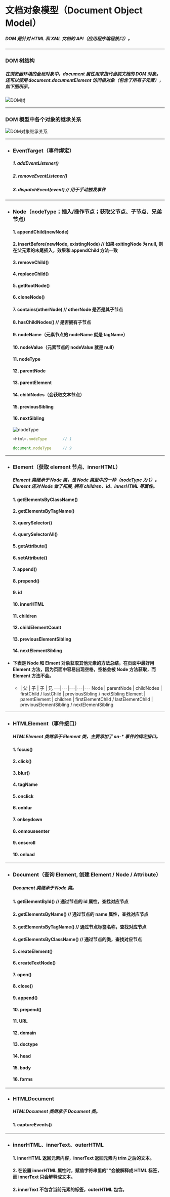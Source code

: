 # 文档对象模型（Document Object Model）
##### DOM 是针对 HTML 和 XML 文档的 API（应用程序编程接口）。

---
### DOM 树结构
##### 在浏览器环境的全局对象中，document 属性用来指代当前文档的 DOM 对象。还可以使用 document.documentElement 访问根对象（包含了所有子元素），如下图所示。

![DOM树](https://github.com/StRothschild/DOM/blob/master/resource/DOM%20%E2%80%94%20DOM%20%E6%A0%91.gif?raw=true)




---
### DOM 模型中各个对象的继承关系
![DOM对象继承关系](https://github.com/StRothschild/DOM/blob/master/resource/DOM%20%E2%80%94%20DOM%E5%AF%B9%E8%B1%A1%E7%BB%A7%E6%89%BF%E5%85%B3%E7%B3%BB.png?raw=true)






---
- ### EventTarget（事件绑定）
  ##### 1. addEventListener()
  ##### 2. removeEventListener()
  ##### 3. dispatchEvent(event)  // 用于手动触发事件



---
- ### Node（nodeType；插入/操作节点；获取父节点、子节点、兄弟节点）
  #### 1. appendChild(newNode)
  #### 2. insertBefore(newNode, existingNode)     // 如果 exitingNode 为 null, 则在父元素的末尾插入，效果和 appendChild 方法一致
  #### 3. removeChild()
  #### 4. replaceChild()
  #### 5. getRootNode()
  #### 6. cloneNode()
  #### 7. contains(otherNode)     // otherNode 是否是其子节点
  #### 8. hasChildNodes()         // 是否拥有子节点

  #### 9. nodeName（元素节点的 nodeName 就是 tagName）
  #### 10. nodeValue（元素节点的 nodeValue 就是 null）
  #### 11. nodeType

  #### 12. parentNode
  #### 13. parentElement
  #### 14. childNodes（会获取文本节点）
  #### 15. previousSibling
  #### 16. nextSibling


  ![nodeType](https://github.com/StRothschild/DOM/blob/master/resource/DOM%20%E2%80%94%20NodeType.jpg?raw=true)

  ```JavaScript
  <html>.nodeType       // 1

  document.nodeType     // 9
  ```


---
- ### Element（获取 element 节点、innerHTML）
  ##### Element 类继承于 Node 类，是 Node 类型中的一种（nodeType 为 1）。Element 还对 Node 做了拓展, 拥有 children、id、innerHTML 等属性。

  #### 1. getElementsByClassName()
  #### 2. getElementsByTagName()
  #### 3. querySelector()
  #### 4. querySelectorAll()
  #### 5. getAttribute()
  #### 6. setAttribute()
  #### 7. append()
  #### 8. prepend()

  #### 9. id
  #### 10. innerHTML

  #### 11. children
  #### 12. childElementCount
  #### 13. previousElementSibling
  #### 14. nextElementSibling


- #### 下表是 Node 和 Elment 对象获取其他元素的方法总结，在页面中最好用 Element 方法，因为页面中容易出现空格，空格会被 Node 方法获取，而 Element 方法不会。

  - | 父 | 子 | 子 | 兄
  ---|---|---|---|---
  Node | parentNode | childNodes | firstChild / lastChild | previousSibling / nextSibling
  Element | parentElement | children | firstElementChild / lastElementChild | previousElementSibling / nextElementSibling





---
- ### HTMLElement（事件接口）
  ##### HTMLElement 类继承于 Element 类，主要添加了 on-* 事件的绑定接口。

   #### 1. focus()
   #### 2. click()
   #### 3. blur()

   #### 4. tagName

   #### 5. onclick
   #### 6. onblur
   #### 7. onkeydown
   #### 8. onmouseenter
   #### 9. onscroll
   #### 10. onload







---
- ### Document（查询 Element, 创建 Element / Node / Attribute）
  ##### Document 类继承于 Node 类。

  #### 1. getElementById()           // 通过节点的 id 属性，查找对应节点
  #### 2. getElementsByName()        // 通过节点的 name 属性，查找对应节点
  #### 3. getElementsByTagName()     // 通过节点标签名称，查找对应节点
  #### 4. getElementsByClassName()   // 通过节点的类，查找对应节点

  #### 5. createElement()
  #### 6. createTextNode()
  #### 7. open()
  #### 8. close()
  #### 9. append()
  #### 10. prepend()

  #### 11. URL
  #### 12. domain
  #### 13. doctype
  #### 14. head
  #### 15. body
  #### 16. forms



---
- ### HTMLDocument
  ##### HTMLDocument 类继承于 Document 类。

  #### 1. captureEvents()



---
- ### innerHTML、innerText、outerHTML

  #### 1. innerHTML 返回元素内容，innerText 返回元素内 trim 之后的文本。
  #### 2. 在设置 innerHTML 属性时，赋值字符串里的"<span>"会被解释成 HTML 标签， 而 innerText 只会解释成文本。
  #### 2. innerText 不包含当前元素的标签，outerHTML 包含。
